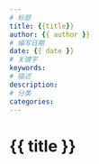 ```yaml
---
# 标题
title: {{title}}
author: {{ author }}
# 编写日期
date: {{ date }}
# 关键字
keywords:
# 描述
description:
# 分类
categories:
---
```


# {{ title }}
